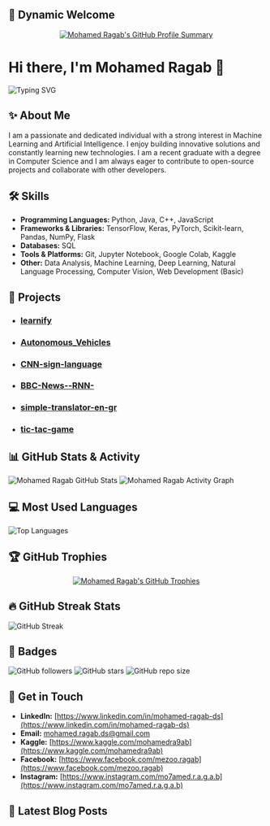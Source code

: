 ## 👋 Dynamic Welcome

<p align="center">
  <a href="https://github.com/Mohamed-Rag">
    <img src="https://github-profile-summary-cards.vercel.app/api/cards/profile-details?username=Mohamed-Rag&theme=dark" alt="Mohamed Ragab's GitHub Profile Summary" />
  </a>
</p>

# Hi there, I'm Mohamed Ragab 👋

![Typing SVG](https://readme-typing-svg.herokuapp.com?font=Rock+Salt&size=35&duration=4000&color=36,F700&center=true&vCenter=true&width=435&lines=Hello+World+%F0%9F%91%8B;This+is+a+cool+typing+animation;You+can+customize+it+as+you+like)

## ✨ About Me

I am a passionate and dedicated individual with a strong interest in Machine Learning and Artificial Intelligence. I enjoy building innovative solutions and constantly learning new technologies. I am a recent graduate with a degree in Computer Science and I am always eager to contribute to open-source projects and collaborate with other developers.

## 🛠️ Skills

- **Programming Languages:** Python, Java, C++, JavaScript
- **Frameworks & Libraries:** TensorFlow, Keras, PyTorch, Scikit-learn, Pandas, NumPy, Flask
- **Databases:** SQL
- **Tools & Platforms:** Git, Jupyter Notebook, Google Colab, Kaggle
- **Other:** Data Analysis, Machine Learning, Deep Learning, Natural Language Processing, Computer Vision, Web Development (Basic)

## 🚀 Projects

- ### [learnify](https://github.com/Mohamed-Rag/learnify)
- ### [Autonomous_Vehicles](https://github.com/Mohamed-Rag/Autonomous_Vehicles)
- ### [CNN-sign-language](https://github.com/Mohamed-Rag/CNN-sign-language)
- ### [BBC-News--RNN-](https://github.com/Mohamed-Rag/BBC-News--RNN-)
- ### [simple-translator-en-gr](https://github.com/Mohamed-Rag/simple-translator-en-gr)
- ### [tic-tac-game](https://github.com/Mohamed-Rag/tic-tac-game)

## 📊 GitHub Stats & Activity

![Mohamed Ragab GitHub Stats](https://github-readme-stats.vercel.app/api?username=Mohamed-Rag&show_icons=true&theme=radical)
![Mohamed Ragab Activity Graph](https://github-readme-activity-graph.vercel.app/graph?username=Mohamed-Rag&theme=react)

## 💻 Most Used Languages

![Top Languages](https://github-readme-stats.vercel.app/api/top-langs/?username=Mohamed-Rag&layout=compact&theme=radical)

## 🏆 GitHub Trophies

<p align="center">
  <a href="https://github.com/ryo-ma/github-profile-trophy">
    <img src="https://github-profile-trophy.vercel.app/?username=Mohamed-Rag&theme=radical&no-frame=true&no-bg=true" alt="Mohamed Ragab's GitHub Trophies" />
  </a>
</p>

## 🔥 GitHub Streak Stats

![GitHub Streak](https://github-readme-streak-stats.herokuapp.com/?user=Mohamed-Rag&theme=dark&hide_border=true)

## 🏅 Badges

![GitHub followers](https://img.shields.io/github/followers/Mohamed-Rag?style=social)
![GitHub stars](https://img.shields.io/github/stars/Mohamed-Rag?style=social)
![GitHub repo size](https://img.shields.io/github/repo-size/Mohamed-Rag/learnify)



## 💬 Get in Touch

- **LinkedIn:** [https://www.linkedin.com/in/mohamed-ragab-ds](https://www.linkedin.com/in/mohamed-ragab-ds)
- **Email:** mohamed.ragab.ds@gmail.com
- **Kaggle:** [https://www.kaggle.com/mohamedra9ab](https://www.kaggle.com/mohamedra9ab)
- **Facebook:** [https://www.facebook.com/mezoo.ragab](https://www.facebook.com/mezoo.ragab)
- **Instagram:** [https://www.instagram.com/mo7amed.r.a.g.a.b](https://www.instagram.com/mo7amed.r.a.g.a.b)

## 📝 Latest Blog Posts

<!-- BLOG-POST-LIST:START -->
<!-- BLOG-POST-LIST:END -->


